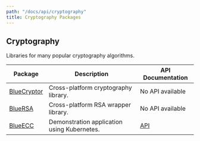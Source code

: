 ```yaml
---
path: "/docs/api/cryptography"
title: Cryptography Packages
---
```



 ## Cryptography

 Libraries for many popular cryptography algorithms.

 | Package      | Description | API Documentation |
 | ----------- | ----------- | ------- |
 | [BlueCryptor](https://github.com/Kitura-Next/BlueCryptor) | Cross-platform cryptography library. | No API available |
 | [BlueRSA](https://github.com/Kitura-Next/BlueCryptor) | Cross-platform RSA wrapper library. | No API available |
 | [BlueECC](https://github.com/Kitura-Next/BlueECC) | Demonstration application using Kubernetes. | [API](https://ibm-swift.github.io/BlueECC/index.html) |